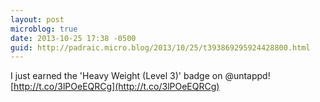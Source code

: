 ```yaml
---
layout: post
microblog: true
date: 2013-10-25 17:38 -0500
guid: http://padraic.micro.blog/2013/10/25/t393869295924428800.html
---
```

I just earned the 'Heavy Weight (Level 3)' badge on @untappd! [http://t.co/3lPOeEQRCg](http://t.co/3lPOeEQRCg)
